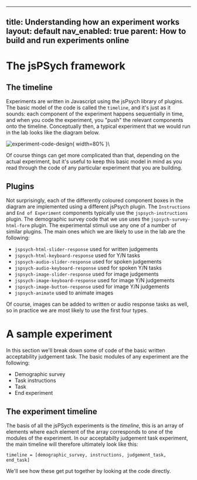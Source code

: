 

---
title: Understanding how an experiment works
layout: default
nav_enabled: true
parent: How to build and run experiments online
---

# The jsPSych framework

## The timeline

Experiments are written in Javascript using the jsPsych library of plugins. The basic model of the code is called the `timeline`, and it's just as it sounds: each component of the experiment happens sequentially in time, and when you code the experiment, you "push" the relevant components onto the timeline.  Conceptually then, a typical  experiment that we would run in the lab looks like the diagram below.

![experiment-code-design](images/experiment-code-design.png){ width=80% }\

Of course things can get more complicated than that, depending on the actual experiment, but it's useful to keep this basic model in mind as you read through the code of any particular experiment that you are building.

## Plugins

Not surprisingly, each of the differently coloured component boxes in the diagram are implemented using a different jsPsych plugin.  The `Instructions` and `End of Experiment` components typically use the `jspsych-instructions` plugin. The demographic survey code that we use uses the `jspsych-survey-html-form` plugin. The experimental stimuli use any one of a number of similar plugins. The main ones which we are likely to use in the lab are the following:

 - `jspsych-html-slider-response` used for written judgements
 - `jspsych-html-keyboard-response` used for Y/N tasks
 - `jspsych-audio-slider-response` used for spoken judgements
 - `jspsych-audio-keyboard-response` used for spoken Y/N tasks
 - `jspsych-image-slider-response`  used for image judgements
 - `jspsych-image-keyboard-response` used for image Y/N judgements
 - `jspsych-image-button-response` used for image Y/N judgements
 - `jspsych-animate` used to animate images

 Of course, images can be added to written or audio response tasks as well, so in practice we are most likely to use the first four types.

# A sample experiment

In this section we'll break down some of code of the basic written acceptability judgement task.  The basic modules of any experiment are the following:

 - Demographic survey
 - Task instructions
 - Task
 - End experiment

## The experiment timeline

The basis of all the jsPSych experiments is the *timeline*, this is an array of elements where each element of the array corresponds to one of the modules of the experiment. In our acceptabilty judgement task experiment, the main timeline will therefore ultimately look like this:

    timeline = [demographic_survey, instructions, judgement_task, end_task]

We'll see how these get put together by looking at the code directly.
